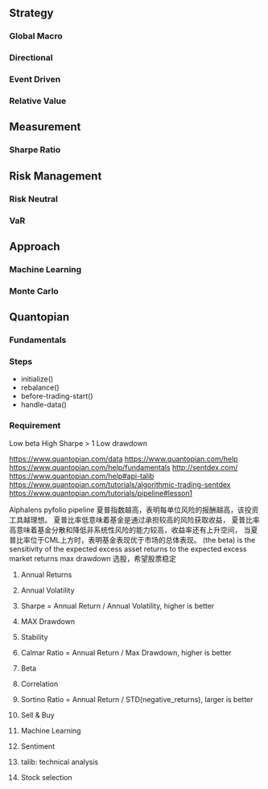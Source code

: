 ## Strategy
### Global Macro
### Directional
### Event Driven
### Relative Value

## Measurement
### Sharpe Ratio

## Risk Management
### Risk Neutral
### VaR

## Approach
### Machine Learning
### Monte Carlo

## Quantopian
### Fundamentals
### Steps
- initialize()
- rebalance()
- before-trading-start()
- handle-data()
### Requirement
Low beta
High Sharpe > 1
Low drawdown

https://www.quantopian.com/data
https://www.quantopian.com/help
https://www.quantopian.com/help/fundamentals
http://sentdex.com/
https://www.quantopian.com/help#api-talib
https://www.quantopian.com/tutorials/algorithmic-trading-sentdex
https://www.quantopian.com/tutorials/pipeline#lesson1

Alphalens
pyfolio
pipeline
夏普指数越高，表明每单位风险的报酬越高，该投资工具越理想。
夏普比率低意味着基金是通过承担较高的风险获取收益，
夏普比率高意味着基金分散和降低非系统性风险的能力较高，收益率还有上升空间，
当夏普比率位于CML上方时，表明基金表现优于市场的总体表现。
(the beta) is the sensitivity of the expected excess asset returns to the expected excess market returns
max drawdown 选股，希望股票稳定
1. Annual Returns
2. Annual Volatility
3. Sharpe = Annual Return / Annual Volatility, higher is better
4. MAX Drawdown
5. Stability
6. Calmar Ratio = Annual Return / Max Drawdown, higher is better
7. Beta
8. Correlation
9. Sortino Ratio = Annual Return / STD(negative_returns), larger is better

1. Sell & Buy
2. Machine Learning
3. Sentiment
4. talib: technical analysis
5. Stock selection
